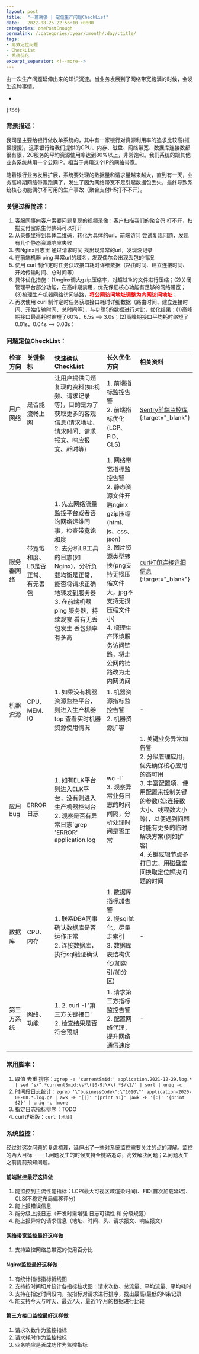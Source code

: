 ```yaml
---
layout: post
title:  "一篇就够 | 定位生产问题CheckList"
date:   2022-08-25 22:56:10 +0800
categories: onePostEnough
permalink: /:categories/:year/:month/:day/:title/
tags: 
- 高效定位问题
- CheckList
- 系统优化
excerpt_separator: <!--more-->
---
```


由一次生产问题延伸出来的知识沉淀。当业务发展到了网络带宽跑满的时候，会发生这种事情。<!--more-->

-  
{:toc}

### 背景描述：

我司是主要给银行做收单系统的，其中有一家银行对资源利用率的追求比较高(抠抠搜搜)，这家银行给我们提供的CPU、内存、磁盘、网络带宽、数据库连接数都很有限，2C服务的平均资源使用率达到80%以上，非常饱和。我们系统的跟其他业务系统共用一个公网IP，相当于共用这个IP的网络带宽。

随着银行业务发展扩展，系统要处理的数据量和请求量越来越大，直到有一天，业务高峰期网络带宽跑满了，发生了因为网络带宽不足引起数据包丢失，最终导致系统核心功能偶尔不可用的生产事故（聚合支付H5打不不开）。


### 关键过程简述：

1. 客服同事向客户索要问题复现的视频录像：客户扫描我们的聚合码 打不开，扫描支付宝原生付款码可以打开
2. 从录像里得到具体二维码，转化为具体的url，前端访问 尝试复现问题，发现有几个静态资源响应失败
3. 去Nginx日志里 通过请求时间 找出现异常的url，发现没记录
4. 在前端机器 ping 异常url的域名，发现偶尔会出现丢包的情况
5. 使用 curl 制作定时任务获取接口耗时详细数据（路由时间、建立连接时间、开始传输时间、总时间等）
6. 具体优化措施：(1)nginx调大gzip压缩率，对超过1k的文件进行压缩；(2)关闭管理平台部分功能，在高峰期禁用，优先保证核心功能有足够的网络带宽；(3)梳理生产机器网络访问链路，**将公网访问地址调整为内网访问地址**；
7. 再次使用 curl 制作定时任务获取接口耗时详细数据（路由时间、建立连接时间、开始传输时间、总时间等），与步骤5的数据进行对比，优化结果：(1)高峰期接口最高耗时缩短了60%，6.5s --> 3.0s；(2)高峰期接口平均耗时缩短了0.01s，0.04s --> 0.03s；


### 问题定位CheckList：

|检查方向 | 关键指标 | 快速确认CheckList | 长久优化方向| 相关资料|
|:--|:--|:--|:--|:--|
|用户网络 | 是否能流畅上网 | 让用户提供问题复现的资料(如:视频、请求记录等)，目的是为了获取更多的客观信息(请求地址、请求时间、请求报文、响应报文、耗时等) | 1. 前端指标监控告警<br/>2. 前端指标优化(LCP、FID、CLS) | [Sentry前端监控库](https://docs.sentry.io/){:target="_blank"} |
|服务器网络 | 带宽饱和度、LB是否正常、有无丢包 | 1. 先去网络流量监控平台或者咨询网络运维同事，检查带宽饱和度<br/>2. 去分析LB工具的日志(如Nginx)，分析负载均衡是正常，能否将请求正确地转发到服务器<br/>3. 在前端机器 ping 服务器，持续观察 看有无丢包发生 丢包频率有多高 | 1. 网络带宽指标监控告警<br>2. 静态资源文件开启nginx gzip压缩(html、js、css、json)<br/>3. 图片资源类型转换(png支持无损压缩文件大，jpg不支持无损压缩文件小)<br/>4. 梳理生产环境服务访问链路，将走公网的链路改为走内网访问 | [curl打印连接详细信息](https://blog.josephscott.org/2011/10/14/timing-details-with-curl/){:target="_blank"} |
|机器资源 | CPU、MEM、IO | 1. 如果没有机器资源监控平台，则进入生产机器 top 查看实时机器资源使用情况 | 1. 机器资源指标监控告警<br/>2. 机器资源扩容 | -|
|应用bug | ERROR日志 | 1. 如有ELK平台则进入ELK平台，没有则进入生产机器控制台<br/>2. 观察是否有异常日志`grep 'ERROR' application.log | wc -l` <br/>3. 观察异常业务日志的时间间隔，分析处理时间是否正常 | 1. 关键业务异常加告警<br/>2. 分级管理应用，优先确保核心应用的高可用<br/>3. 丰富配置项，使用配置来控制关键的参数(如:连接数大小、线程数大小等)，以便遇到问题时能有更多的临时解决方案(例如扩容)<br/>4. 关键逻辑节点多打日志，用磁盘空间换取定位解决问题的时间 | - |
|数据库 | CPU、内存 | 1. 联系DBA同事 确认数据库是否运作正常<br/>2. 连接数据库，执行sql验证确认 | 1. 数据库指标加告警<br/>2. 慢sql优化，尽量走索引<br/>3. 数据库表结构优化(加索引/加分区) | - |
|第三方系统 | 网络、功能 | 1. 2. curl -I '第三方关键接口'<br/>2. 检查结果是否符合预期 | 1. 请求第三方指标监控告警<br/>2. 配置网络代理，提升网络通信速度 | - |

### 常用脚本：

1. 取值 去重 排序：`zgrep -a 'currentSmid:' application.2021-12-29.log.* | sed 's/^.*currentSmid:\s*\([0-9]\+\).*$/\1/' | sort | uniq -c`
2. 时间段日志统计：`zgrep '\"businessCode\":\"1010\"' application-2020-08-08.*.log.gz | awk -F '[|]' '{print $1}' |awk -F '[:]' '{print $2}' | uniq -c |more`
3. 指定日志指标排序：TODO
4. curl详细版：`curl [地址]`


### 系统监控：

经过对这次问题的复盘梳理，延伸出了一些对系统监控需要关注的点的理解。监控的两大目标 —— 1.问题发生的时候支持全链路追踪，高效解决问题；2.问题发生之前提前预知问题。


#### 前端监控最好这样做

1. 能监控到主流性能指标：LCP(最大可视区域渲染时间)、FID(首次加载延迟)、CLS(不稳定布局偏移评分)
2. 能上报错误信息
3. 能分级上报日志（开发时需增强 日志可读性 和 分级规范）
4. 能上报异常的请求信息（地址、时间、头、请求报文、响应报文）

#### 网络带宽监控最好这样做

1. 支持监控网络总带宽的使用百分比

#### Nginx监控最好这样做

1. 有统计指标指标折线图
2. 支持按时间切片统计各指标柱状图：请求次数、总流量、平均流量、平均耗时
3. 支持在指定时间段内，按指标对请求进行排序，找出最高/最低的N条记录
4. 能支持今天与昨天、最近7天、最近1个月的数据进行比较

#### 第三方接口监控最好这样做

1. 请求次数作为监控指标
2. 请求耗时作为监控指标
3. 业务响应是否成功作为监控指标


<style>
strong {
    color: red;
}
table th:first-of-type {
    width: 8vw;
}
table th:nth-of-type(2) {
    width: 12vw;
}
table th:nth-of-type(3) {
    width: 35vw;
}
table th:nth-of-type(4) {
    width: 35vw;
}
table th:nth-of-type(5) {
    width: 10vw;
}
</style>

